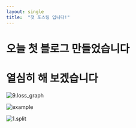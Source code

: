 ```yaml
---
layout: single
title:  "첫 포스팅 입니다!"
---
```

# 오늘 첫 블로그 만들었습니다
# 열심히 해 보겠습니다



![9.loss_graph]({{site.url}}\images\2023-05-17-first\9.loss_graph.PNG)

![example]({{site.url}}/images/2023-05-17-first/example-1684392308982-3.JPG)

![1.split]({{site.url}}\images\2023-05-17-first\1.split.PNG)
